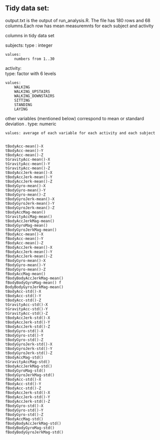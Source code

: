 Tidy data set:
---------------

output.txt is the output of run_analysis.R. The file has 180 rows and 68 columns.Each row has mean measuremnts for each subject and activity

columns in tidy data set 

subjects:
	type :	integer
	
	values:
		numbers from 1..30

activity:	
	type: factor with 6 levels				  	
		
	values:
		WALKING
		WALKING_UPSTAIRS
		WALKING_DOWNSTAIRS
		SITTING
		STANDING
		LAYING

other variables (mentioned below) correspond to mean or standard deviation .
	type: numeric 		
		
	values: average of each variable for each activity and each subject
		
				
	tBodyAcc-mean()-X	
	tBodyAcc-mean()-Y	
	tBodyAcc-mean()-Z	
	tGravityAcc-mean()-X	
	tGravityAcc-mean()-Y	
	tGravityAcc-mean()-Z	
	tBodyAccJerk-mean()-X	
	tBodyAccJerk-mean()-Y	
	tBodyAccJerk-mean()-Z	
	tBodyGyro-mean()-X	
	tBodyGyro-mean()-Y	
	tBodyGyro-mean()-Z	
	tBodyGyroJerk-mean()-X	
	tBodyGyroJerk-mean()-Y	
	tBodyGyroJerk-mean()-Z	
	tBodyAccMag-mean()	
	tGravityAccMag-mean()	
	tBodyAccJerkMag-mean()	
	tBodyGyroMag-mean()	
	tBodyGyroJerkMag-mean()	
	fBodyAcc-mean()-X	
	fBodyAcc-mean()-Y	
	fBodyAcc-mean()-Z	
	fBodyAccJerk-mean()-X	
	fBodyAccJerk-mean()-Y	
	fBodyAccJerk-mean()-Z	
	fBodyGyro-mean()-X	
	fBodyGyro-mean()-Y	
	fBodyGyro-mean()-Z	
	fBodyAccMag-mean()	
	fBodyBodyAccJerkMag-mean()	
	fBodyBodyGyroMag-mean()	f
	BodyBodyGyroJerkMag-mean()	
	tBodyAcc-std()-X	
	tBodyAcc-std()-Y	
	tBodyAcc-std()-Z	
	tGravityAcc-std()-X	
	tGravityAcc-std()-Y	
	tGravityAcc-std()-Z	
	tBodyAccJerk-std()-X	
	tBodyAccJerk-std()-Y	
	tBodyAccJerk-std()-Z	
	tBodyGyro-std()-X	
	tBodyGyro-std()-Y	
	tBodyGyro-std()-Z	
	tBodyGyroJerk-std()-X	
	tBodyGyroJerk-std()-Y	
	tBodyGyroJerk-std()-Z	
	tBodyAccMag-std()	
	tGravityAccMag-std()	
	tBodyAccJerkMag-std()	
	tBodyGyroMag-std()	
	tBodyGyroJerkMag-std()	
	fBodyAcc-std()-X	
	fBodyAcc-std()-Y	
	fBodyAcc-std()-Z	
	fBodyAccJerk-std()-X	
	fBodyAccJerk-std()-Y	
	fBodyAccJerk-std()-Z	
	fBodyGyro-std()-X	
	fBodyGyro-std()-Y	
	fBodyGyro-std()-Z	
	fBodyAccMag-std()	
	fBodyBodyAccJerkMag-std()	
	fBodyBodyGyroMag-std()	
	fBodyBodyGyroJerkMag-std()
